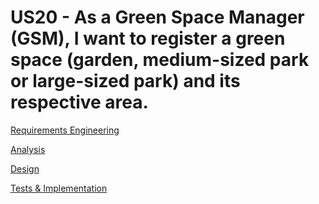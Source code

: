 # US20 - As a Green Space Manager (GSM), I want to register a green space (garden, medium-sized park or large-sized park) and its respective area.

[Requirements Engineering](01.requirements-engineering/Readme.md)

[Analysis](02.analysis/Readme.md)

[Design](03.design/Readme.md)

[Tests & Implementation](04.tests-and-implementation/Readme.md)